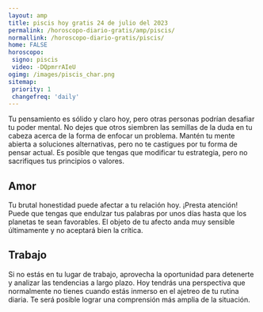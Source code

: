 ```yaml
---
layout: amp
title: piscis hoy gratis 24 de julio del 2023 
permalink: /horoscopo-diario-gratis/amp/piscis/
normallink: /horoscopo-diario-gratis/piscis/
home: FALSE
horoscopo:
 signo: piscis
 video: -DQpmrrAIeU
ogimg: /images/piscis_char.png
sitemap:
 priority: 1
 changefreq: 'daily'
---
```



Tu pensamiento es sólido y claro hoy, pero otras personas podrían desafiar tu poder mental. No dejes que otros siembren las semillas de la duda en tu cabeza acerca de la forma de enfocar un problema. Mantén tu mente abierta a soluciones alternativas, pero no te castigues por tu forma de pensar actual. Es posible que tengas que modificar tu estrategia, pero no sacrifiques tus principios o valores.

## Amor

Tu brutal honestidad puede afectar a tu relación hoy. ¡Presta atención! Puede que tengas que endulzar tus palabras por unos días hasta que los planetas te sean favorables. El objeto de tu afecto anda muy sensible últimamente y no aceptará bien la crítica.

## Trabajo

Si no estás en tu lugar de trabajo, aprovecha la oportunidad para detenerte y analizar las tendencias a largo plazo. Hoy tendrás una perspectiva que normalmente no tienes cuando estás inmerso en el ajetreo de tu rutina diaria. Te será posible lograr una comprensión más amplia de la situación.